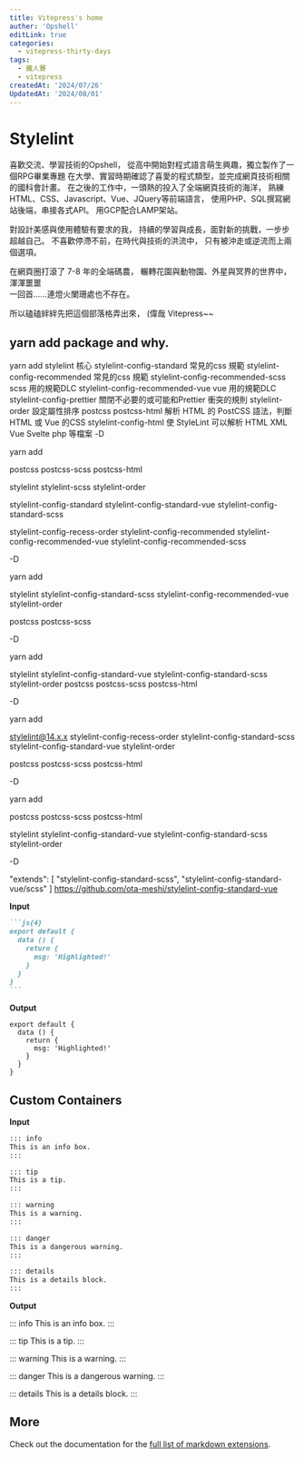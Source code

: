 ```yaml
---
title: Vitepress's home
auther: 'Opshell'
editLink: true
categories:
  - vitepress-thirty-days
tags:
  - 鐵人賽
  - vitepress
createdAt: '2024/07/26'
UpdatedAt: '2024/08/01'
---
```


# Stylelint

喜歡交流、學習技術的Opshell，
從高中開始對程式語言萌生興趣，獨立製作了一個RPG畢業專題
在大學、實習時期確認了喜愛的程式類型，並完成網頁技術相關的國科會計畫。
在之後的工作中，一頭熱的投入了全端網頁技術的海洋，
熟練HTML、CSS、Javascript、Vue、JQuery等前端語言，
使用PHP、SQL撰寫網站後端，串接各式API。
用GCP配合LAMP架站。

對設計美感與使用體驗有要求的我，
持續的學習與成長，面對新的挑戰，一步步超越自己。
不喜歡停滯不前，在時代與技術的洪流中，
只有被沖走或逆流而上兩個選項。

在網頁圈打滾了 7-8 年的全端碼農，
輾轉花園與動物園、外星與冥界的世界中，
渾渾噩噩<br />
一回首......連燈火闌珊處也不存在。

所以磕磕絆絆先把這個部落格弄出來，
(偉哉 Vitepress~~

## yarn add package and why.

yarn add
stylelint 核心
stylelint-config-standard 常見的css 規範
stylelint-config-recommended 常見的css 規範
stylelint-config-recommended-scss scss 用的規範DLC
stylelint-config-recommended-vue vue 用的規範DLC
stylelint-config-prettier 關閉不必要的或可能和Prettier 衝突的規則
stylelint-order 設定屬性排序
postcss
postcss-html 解析 HTML 的 PostCSS 語法，判斷 HTML 或 Vue 的CSS
stylelint-config-html 使 StyleLint 可以解析 HTML XML Vue Svelte php 等檔案
-D

yarn add

postcss
postcss-scss
postcss-html

stylelint
stylelint-scss
stylelint-order

stylelint-config-standard
stylelint-config-standard-vue
stylelint-config-standard-scss

stylelint-config-recess-order
stylelint-config-recommended
stylelint-config-recommended-vue
stylelint-config-recommended-scss

-D

yarn add

stylelint
stylelint-config-standard-scss
stylelint-config-recommended-vue
stylelint-order

postcss
postcss-scss

-D

yarn add

stylelint
stylelint-config-standard-vue
stylelint-config-standard-scss
stylelint-order
postcss
postcss-scss
postcss-html

-D

yarn add

stylelint@14.x.x
stylelint-config-recess-order
stylelint-config-standard-scss
stylelint-config-standard-vue
stylelint-order

postcss
postcss-scss
postcss-html

-D

yarn add

postcss
postcss-scss
postcss-html

stylelint
stylelint-config-standard-vue
stylelint-config-standard-scss
stylelint-order

-D

"extends": [
  "stylelint-config-standard-scss",
  "stylelint-config-standard-vue/scss"
]
https://github.com/ota-meshi/stylelint-config-standard-vue

**Input**

````md
```js{4}
export default {
  data () {
    return {
      msg: 'Highlighted!'
    }
  }
}
```
````

**Output**

```js{4}
export default {
  data () {
    return {
      msg: 'Highlighted!'
    }
  }
}
```

## Custom Containers

**Input**

```md
::: info
This is an info box.
:::

::: tip
This is a tip.
:::

::: warning
This is a warning.
:::

::: danger
This is a dangerous warning.
:::

::: details
This is a details block.
:::
```

**Output**

::: info
This is an info box.
:::

::: tip
This is a tip.
:::

::: warning
This is a warning.
:::

::: danger
This is a dangerous warning.
:::

::: details
This is a details block.
:::

## More

Check out the documentation for the [full list of markdown extensions](https://vitepress.dev/guide/markdown).
